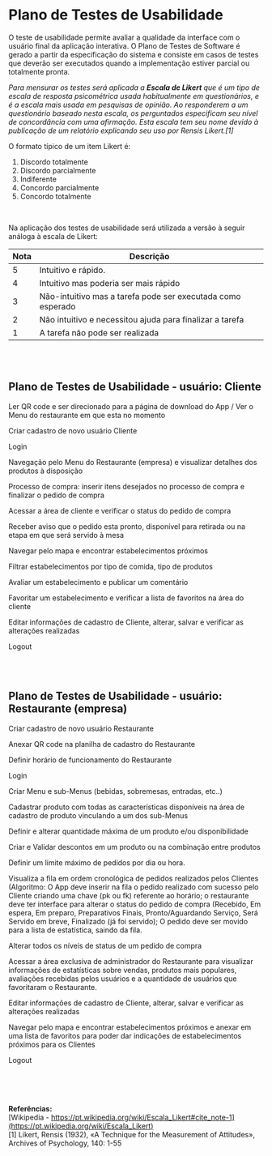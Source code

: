 # Plano de Testes de Usabilidade

O teste de usabilidade permite avaliar a qualidade da interface com o usuário final da aplicação interativa. O Plano de Testes de Software é gerado a partir da especificação do sistema e consiste em casos de testes que deverão ser executados quando a implementação estiver parcial ou totalmente pronta.

_Para mensurar os testes será aplicada a **Escala de Likert** que é um tipo de escala de resposta psicométrica usada habitualmente em questionários, e é a escala mais usada em pesquisas de opinião. Ao responderem a um questionário baseado nesta escala, os perguntados especificam seu nível de concordância com uma afirmação. Esta escala tem seu nome devido à publicação de um relatório explicando seu uso por Rensis Likert.[1]_

O formato típico de um item Likert é:

   1. Discordo totalmente
   2. Discordo parcialmente
   3. Indiferente
   4. Concordo parcialmente
   5. Concordo totalmente

<br>

Na aplicação dos testes de usabilidade será utilizada a versão à seguir análoga à escala de Likert:


| Nota      | Descrição                                                                                        |
|--------------------------------------------|--------------------------------------------------------------------------------------------------------------------------------------------------------------------------------------------------|
|  5  |   Intuitivo e rápido.                                                              |
|  4  |   Intuitivo mas poderia ser mais rápido                                            |
|  3  |   Não-intuitivo mas a tarefa pode ser executada como esperado                      |
|  2  |   Não intuitivo e necessitou ajuda para finalizar a tarefa                         |
|  1  |   A tarefa não pode ser realizada                                                  | 
 
<br>
<br>

## Plano de Testes de Usabilidade - usuário: Cliente

Ler QR code e ser direcionado para a página de download do App / Ver o Menu do restaurante em que esta no momento

Criar cadastro de novo usuário Cliente

Login

Navegação pelo Menu do Restaurante (empresa) e visualizar detalhes dos produtos à disposição

Processo de compra: inserir itens desejados no processo de compra e finalizar o pedido de compra

Acessar a área de cliente e verificar o status do pedido de compra

Receber aviso que o pedido esta pronto, disponível para retirada ou na etapa em que será servido à mesa

Navegar pelo mapa e encontrar estabelecimentos próximos

Filtrar estabelecimentos por tipo de comida, tipo de produtos

Avaliar um estabelecimento e publicar um comentário

Favoritar um estabelecimento e verificar a lista de favoritos na área do cliente

Editar informações de cadastro de Cliente, alterar, salvar e verificar as alterações realizadas

Logout

<br>
<br>

## Plano de Testes de Usabilidade - usuário: Restaurante (empresa)

Criar cadastro de novo usuário Restaurante

Anexar QR code na planilha de cadastro do Restaurante

Definir horário de funcionamento do Restaurante

Login

Criar Menu e sub-Menus (bebidas, sobremesas, entradas, etc..)

Cadastrar produto com todas as características disponíveis na área de cadastro de produto vinculando a um dos sub-Menus

Definir e alterar quantidade máxima de um produto e/ou disponibilidade

Criar e Validar descontos em um produto ou na combinação entre produtos

Definir um limite máximo de pedidos por dia ou hora.

Visualiza a fila em ordem cronológica de pedidos realizados pelos Clientes
(Algoritmo: O App deve inserir na fila o pedido realizado com sucesso pelo Cliente criando uma chave (pk ou fk) referente ao horário; o restaurante deve ter interface para alterar o status do pedido de compra (Recebido, Em espera, Em preparo, Preparativos Finais, Pronto/Aguardando Serviço, Será Servido em breve, Finalizado (já foi servido); O pedido deve ser movido para a lista de estatística, saindo da fila.

Alterar todos os níveis de status de um pedido de compra 

Acessar a área exclusiva de administrador do Restaurante para visualizar informações de estatísticas sobre vendas, produtos mais populares, avaliações recebidas pelos usuários e a quantidade de usuários que favoritaram o Restaurante.

Editar informações de cadastro de Cliente, alterar, salvar e verificar as alterações realizadas

Navegar pelo mapa e encontrar estabelecimentos próximos e anexar em uma lista de favoritos para poder dar indicações de estabelecimentos próximos para os Clientes

Logout




<br>
<br>
<br>




**Referências:**
<br> [Wikipedia - https://pt.wikipedia.org/wiki/Escala_Likert#cite_note-1](https://pt.wikipedia.org/wiki/Escala_Likert)
<br> [1] Likert, Rensis (1932), «A Technique for the Measurement of Attitudes», Archives of Psychology, 140: 1-55
